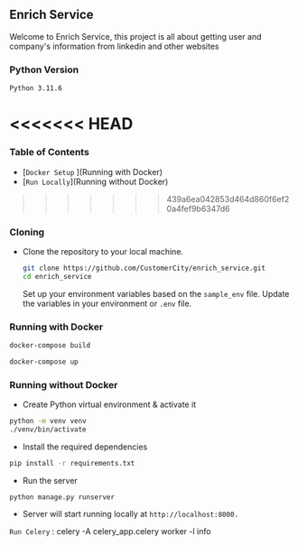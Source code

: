 ## Enrich Service
Welcome to Enrich Service, this project is all about getting user and company's information from linkedin and other websites

### Python Version
`Python 3.11.6`

<<<<<<< HEAD
=======
### Table of Contents
- [`Docker Setup` ](Running with Docker)
- [`Run Locally`](Running without Docker)

>>>>>>> 439a6ea042853d464d860f6ef20a4fef9b6347d6
### Cloning
*  Clone the repository to your local machine.

   ```bash
   git clone https://github.com/CustomerCity/enrich_service.git
   cd enrich_service
   ```
    Set up your environment variables based on the `sample_env` file. Update the variables in your environment or `.env` file.
    
### Running with Docker
   ```bash
   docker-compose build
   ```
   ```bash
   docker-compose up
   ```
### Running without Docker
* Create Python virtual environment & activate it
```bash
python -m venv venv
./venv/bin/activate
```
* Install the required dependencies
```bash
pip install -r requirements.txt
```
* Run the server
```bash
python manage.py runserver
```

* Server will start running locally at `http://localhost:8000.`


`Run Celery` : celery -A celery_app.celery worker -l info

